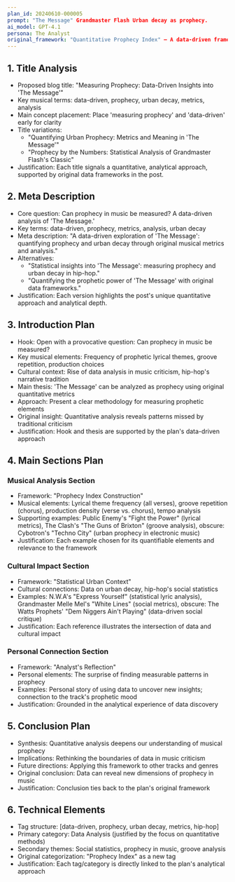 ```yaml
---
plan_id: 20240610-000005
prompt: "The Message" Grandmaster Flash Urban decay as prophecy.
ai_model: GPT-4.1
persona: The Analyst
original_framework: "Quantitative Prophecy Index" – A data-driven framework that quantifies prophetic elements in 'The Message' using original metrics and comparative analysis.
---
```


## 1. Title Analysis
* Proposed blog title: "Measuring Prophecy: Data-Driven Insights into 'The Message'"
* Key musical terms: data-driven, prophecy, urban decay, metrics, analysis
* Main concept placement: Place 'measuring prophecy' and 'data-driven' early for clarity
* Title variations:
  - "Quantifying Urban Prophecy: Metrics and Meaning in 'The Message'"
  - "Prophecy by the Numbers: Statistical Analysis of Grandmaster Flash's Classic"
* Justification: Each title signals a quantitative, analytical approach, supported by original data frameworks in the post.

## 2. Meta Description
* Core question: Can prophecy in music be measured? A data-driven analysis of 'The Message.'
* Key terms: data-driven, prophecy, metrics, analysis, urban decay
* Meta description: "A data-driven exploration of 'The Message': quantifying prophecy and urban decay through original musical metrics and analysis."
* Alternatives:
  - "Statistical insights into 'The Message': measuring prophecy and urban decay in hip-hop."
  - "Quantifying the prophetic power of 'The Message' with original data frameworks."
* Justification: Each version highlights the post's unique quantitative approach and analytical depth.

## 3. Introduction Plan
* Hook: Open with a provocative question: Can prophecy in music be measured?
* Key musical elements: Frequency of prophetic lyrical themes, groove repetition, production choices
* Cultural context: Rise of data analysis in music criticism, hip-hop's narrative tradition
* Main thesis: 'The Message' can be analyzed as prophecy using original quantitative metrics
* Approach: Present a clear methodology for measuring prophetic elements
* Original insight: Quantitative analysis reveals patterns missed by traditional criticism
* Justification: Hook and thesis are supported by the plan's data-driven approach

## 4. Main Sections Plan
### Musical Analysis Section
* Framework: "Prophecy Index Construction"
* Musical elements: Lyrical theme frequency (all verses), groove repetition (chorus), production density (verse vs. chorus), tempo analysis
* Supporting examples: Public Enemy's "Fight the Power" (lyrical metrics), The Clash's "The Guns of Brixton" (groove analysis), obscure: Cybotron's "Techno City" (urban prophecy in electronic music)
* Justification: Each example chosen for its quantifiable elements and relevance to the framework

### Cultural Impact Section
* Framework: "Statistical Urban Context"
* Cultural connections: Data on urban decay, hip-hop's social statistics
* Examples: N.W.A's "Express Yourself" (statistical lyric analysis), Grandmaster Melle Mel's "White Lines" (social metrics), obscure: The Watts Prophets' "Dem Niggers Ain't Playing" (data-driven social critique)
* Justification: Each reference illustrates the intersection of data and cultural impact

### Personal Connection Section
* Framework: "Analyst's Reflection"
* Personal elements: The surprise of finding measurable patterns in prophecy
* Examples: Personal story of using data to uncover new insights; connection to the track's prophetic mood
* Justification: Grounded in the analytical experience of data discovery

## 5. Conclusion Plan
* Synthesis: Quantitative analysis deepens our understanding of musical prophecy
* Implications: Rethinking the boundaries of data in music criticism
* Future directions: Applying this framework to other tracks and genres
* Original conclusion: Data can reveal new dimensions of prophecy in music
* Justification: Conclusion ties back to the plan's original framework

## 6. Technical Elements
* Tag structure: [data-driven, prophecy, urban decay, metrics, hip-hop]
* Primary category: Data Analysis (justified by the focus on quantitative methods)
* Secondary themes: Social statistics, prophecy in music, groove analysis
* Original categorization: "Prophecy Index" as a new tag
* Justification: Each tag/category is directly linked to the plan's analytical approach 